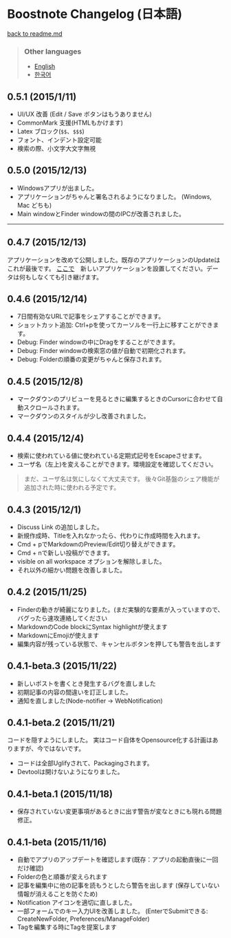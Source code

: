 # Boostnote Changelog (日本語)

[back to readme.md](readme.md)

> ### Other languages
> - [English](changelog.md)
> - [한국어](changelog-kr.md)

## 0.5.1 (2015/1/11)

- UI/UX 改善 (Edit / Save ボタンはもうありません)
- CommonMark 支援(HTMLもかけます)
- Latex ブロック(`$$`、`$$$`)
- フォント、インデント設定可能
- 検索の際、小文字大文字無視

## 0.5.0 (2015/12/13)

- Windowsアプリが出ました。
- アプリケーションがちゃんと署名されるようになりました。 (Windows, Mac どちも)
- Main windowとFinder windowの間のIPCが改善されました。

---

## 0.4.7 (2015/12/13)

アプリケーションを改めて公開しました。既存のアプリケーションのUpdateはこれが最後です。
[ここで](http://b00st.io)　新しいアプリケーションを設置してください。データは何もしなくても引き継げます。

## 0.4.6 (2015/12/14)

- 7日間有効なURLで記事をシェアすることができます。
- ショットカット追加: Ctrl+pを使ってカーソルを一行上に移すことができます。
- Debug: Finder windowの中にDragをすることができます。
- Debug: Finder windowの検索窓の値が自動で初期化されます。
- Debug: Folderの順番の変更がちゃんと保存されます。

## 0.4.5 (2015/12/8)

- マークダウンのプリビューを見るときに編集するときのCursorに合わせて自動スクロールされます。
- マークダウンのスタイルが少し改善されました。

## 0.4.4 (2015/12/4)

- 検索に使われている値に使われている定期式記号をEscapeさせます。
- ユーザ名（左上)を変えることができます。環境設定を確認してください。

> まだ、ユーザ名は気にしなくて大丈夫です。
> 後々Git基盤のシェア機能が追加された時に使われる予定です。

## 0.4.3 (2015/12/1)

- Discuss Link の追加しました。
- 新規作成時、Titleを入れなかったら、代わりに作成時間を入れます。
- Cmd + pでMarkdownのPreview/Edit切り替えができます。
- Cmd + nで新しい投稿ができます。
- visible on all workspace オプションを解除しました。
- それ以外の細かい問題を改善しました。

## 0.4.2 (2015/11/25)

- Finderの動きが綺麗になりました。(まだ実験的な要素が入っていますので、バグったら速攻連絡してください
- MarkdownのCode blockにSyntax highlightが使えます
- MarkdownにEmojiが使えます
- 編集内容が残っている状態で、キャンセルボタンを押しても警告を出します

## 0.4.1-beta.3 (2015/11/22)

- 新しいポストを書くとき発生するバグを直しました
- 初期記事の内容の間違いを訂正しました。
- 通知を直しました(Node-notifier -> WebNotification)

## 0.4.1-beta.2 (2015/11/21)

コードを隠すようにしました。
実はコード自体をOpensource化する計画はありますが、今ではないです。

- コードは全部Uglifyされて、Packagingされます。
- Devtoolは開けないようになりました。

## 0.4.1-beta.1 (2015/11/18)

- 保存されていない変更事項があるときに出す警告が変なときにも現れる問題修正。

## 0.4.1-beta (2015/11/16)

- 自動でアプリのアップデートを確認します(既存：アプリの起動直後に一回だけ確認)
- Folderの色と順番が変えられます
- 記事を編集中に他の記事を読もうとしたら警告を出します (保存していない情報が消えることを防ぐため)
- Notification アイコンを適切に直しました。
- 一部フォームでのキー入力UIを改善しました。
(EnterでSubmitできる: CreateNewFolder, Preferences/ManageFolder)
- Tagを編集する時にTagを提案します
